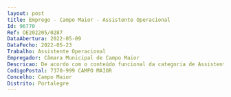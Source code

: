```yaml
--- 
layout: post
title: Emprego - Campo Maior - Assistente Operacional
Id: 96770
Ref: OE202205/0287
DataAbertura: 2022-05-09
DataFecho: 2022-05-23
Trabalho: Assistente Operacional
Empregador: Câmara Municipal de Campo Maior
Descricao: De acordo com o conteúdo funcional da categoria de Assistente Operacional, referido no n.º 2 do artigo 88.º da Lei 35 2014, de 20 de junho, na sua atual redação  proceder a vigilância, conservação e limpeza de vias municipais  executar pequenas reparações e desimpedir os acessos  limpar valetas, compor bermas, desobstruir aquedutos e sistemas de drenagem de águas pluviais  compor pavimentos, efetuando reparações de calcetamento ou com massas betuminosas  executar corte em árvores existentes nas bermas das estradas, entre outras definidas superiormente, às quais correspondem o grau de complexidade funcional 1.
CodigoPostal: 7370-999 CAMPO MAIOR
Concelho: Campo Maior
Distrito: Portalegre
--- 
```

